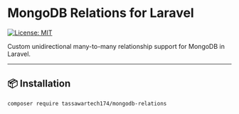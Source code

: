# MongoDB Relations for Laravel

[![License: MIT](https://img.shields.io/badge/License-MIT-blue.svg)](LICENSE)

Custom unidirectional many-to-many relationship support for MongoDB in Laravel.

---

## 📦 Installation

```bash
composer require tassawartech174/mongodb-relations